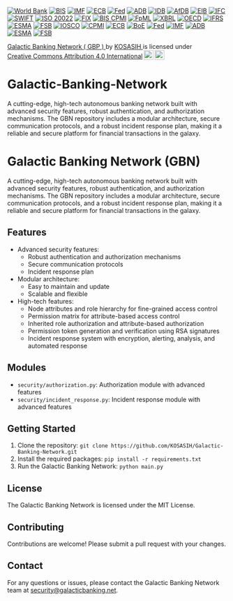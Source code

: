 [![World Bank](https://img.shields.io/badge/World%20Bank-Open%20Data-purple.svg?logo=worldbank&logoColor=white)](https://data.worldbank.org/)
[![BIS](https://img.shields.io/badge/BIS-Data%20Portal-red.svg?logo=bis&logoColor=white)](https://www.bis.org/statistics/)
[![IMF](https://img.shields.io/badge/IMF-Data%20Portal-yellow.svg?logo=imf&logoColor=white)](https://data.imf.org/)
[![ECB](https://img.shields.io/badge/ECB-Data%20Portal-blue.svg?logo=ecb&logoColor=white)](https://sdw.ecb.europa.eu/)
[![Fed](https://img.shields.io/badge/Fed-Data%20Portal-orange.svg?logo=fed&logoColor=white)](https://fred.stlouisfed.org/)
[![ADB](https://img.shields.io/badge/ADB-Data%20Portal-red.svg?logo=adb&logoColor=white)](https://data.adb.org/)
[![IDB](https://img.shields.io/badge/IDB-Data%20Portal-green.svg?logo=idb&logoColor=white)](https://data.iadb.org/)
[![AfDB](https://img.shields.io/badge/AfDB-Data%20Portal-purple.svg?logo=african-development-bank&logoColor=white)](https://data.afdb.org/) 
[![EIB](https://img.shields.io/badge/EIB-Data%20Portal-blue.svg?logo=eib&logoColor=white)](https://data.eib.org/)
[![IFC](https://img.shields.io/badge/IFC-Data%20Portal-orange.svg?logo=ifc&logoColor=white)](https://data.ifc.org/)
[![SWIFT](https://img.shields.io/badge/SWIFT-Developer%20Portal-blue.svg?logo=swift&logoColor=white)](https://developer.swift.com/)
[![ISO 20022](https://img.shields.io/badge/ISO%2020022-Repository-green.svg?logo=iso&logoColor=white)](https://www.iso20022.org/)
[![FIX](https://img.shields.io/badge/FIX-Repository-orange.svg?logo=fix&logoColor=white)](https://www.fixtrading.org/)
[![BIS CPMI](https://img.shields.io/badge/BIS%20CPMI-Repository-yellow.svg?logo=bis&logoColor=white)](https://www.bis.org/cpmi/)
[![FpML](https://img.shields.io/badge/FpML-Repository-purple.svg?logo=fpm&logoColor=white)](https://www.fpml.org/)
[![XBRL](https://img.shields.io/badge/XBRL-Repository-red.svg?logo=xbrl&logoColor=white)](https://www.xbrl.org/)
[![OECD](https://img.shields.io/badge/OECD-Data%20Portal-blue.svg?logo=oecd&logoColor=white)](https://data.oecd.org/)
[![IFRS](https://img.shields.io/badge/IFRS-Foundation-green.svg?logo=ifrs&logoColor=white)](https://www.ifrs.org/)
[![ESMA](https://img.shields.io/badge/ESMA-Data%20Portal-orange.svg?logo=esma&logoColor=white)](https://www.esma.europa.eu/data/)
[![FSB](https://img.shields.io/badge/FSB-Data%20Portal-yellow.svg?logo=fsb&logoColor=white)](https://www.fsb.org/data/)
[![IOSCO](https://img.shields.io/badge/IOSCO-Data%20Portal-purple.svg?logo=iosco&logoColor=white)](https://www.iosco.org/data/)
[![CPMI](https://img.shields.io/badge/CPMI-Data%20Portal-red.svg?logo=cpmi&logoColor=white)](https://www.bis.org/cpmi/data/)
[![ECB](https://img.shields.io/badge/ECB-Data%20Portal-blue.svg?logo=ecb&logoColor=white)](https://sdw.ecb.europa.eu/)
[![BoE](https://img.shields.io/badge/BoE-Data%20Portal-green.svg?logo=boe&logoColor=white)](https://www.bankofengland.co.uk/data/)
[![Fed](https://img.shields.io/badge/Fed-Data%20Portal-orange.svg?logo=fed&logoColor=white)](https://fred.stlouisfed.org/)
[![IMF](https://img.shields.io/badge/IMF-Data%20Portal-yellow.svg?logo=imf&logoColor=white)](https://data.imf.org/)
[![ADB](https://img.shields.io/badge/ADB-Data%20Portal-red.svg?logo=adb&logoColor=white)](https://data.adb.org/)
[![ESMA](https://img.shields.io/badge/ESMA-Data%20Portal-blue.svg?logo=esma&logoColor=white)](https://www.esma.europa.eu/data/)
[![FSB](https://img.shields.io/badge/FSB-Data%20Portal-green.svg?logo=fsb&logoColor=white)](https://www.fsb.org/data/)

<p xmlns:cc="http://creativecommons.org/ns#" xmlns:dct="http://purl.org/dc/terms/"><a property="dct:title" rel="cc:attributionURL" href="https://github.com/KOSASIH/Galactic-Banking-Network">Galactic Banking Network ( GBP ) </a> by <a rel="cc:attributionURL dct:creator" property="cc:attributionName" href="https://www.linkedin.com/in/kosasih-81b46b5a">KOSASIH </a> is licensed under <a href="https://creativecommons.org/licenses/by/4.0/?ref=chooser-v1" target="_blank" rel="license noopener noreferrer" style="display:inline-block;">Creative Commons Attribution 4.0 International<img style="height:22px!important;margin-left:3px;vertical-align:text-bottom;" src="https://mirrors.creativecommons.org/presskit/icons/cc.svg?ref=chooser-v1" alt=""><img style="height:22px!important;margin-left:3px;vertical-align:text-bottom;" src="https://mirrors.creativecommons.org/presskit/icons/by.svg?ref=chooser-v1" alt=""></a></p>

# Galactic-Banking-Network
A cutting-edge, high-tech autonomous banking network built with advanced security features, robust authentication, and authorization mechanisms. The GBN repository includes a modular architecture, secure communication protocols, and a robust incident response plan, making it a reliable and secure platform for financial transactions in the galaxy.

Galactic Banking Network (GBN)
=============================

A cutting-edge, high-tech autonomous banking network built with advanced security features, robust authentication, and authorization mechanisms. The GBN repository includes a modular architecture, secure communication protocols, and a robust incident response plan, making it a reliable and secure platform for financial transactions in the galaxy.

Features
--------

* Advanced security features:
	+ Robust authentication and authorization mechanisms
	+ Secure communication protocols
	+ Incident response plan
* Modular architecture:
	+ Easy to maintain and update
	+ Scalable and flexible
* High-tech features:
	+ Node attributes and role hierarchy for fine-grained access control
	+ Permission matrix for attribute-based access control
	+ Inherited role authorization and attribute-based authorization
	+ Permission token generation and verification using RSA signatures
	+ Incident response system with encryption, alerting, analysis, and automated response

Modules
-------

* `security/authorization.py`: Authorization module with advanced features
* `security/incident_response.py`: Incident response module with advanced features

Getting Started
---------------

1. Clone the repository: `git clone https://github.com/KOSASIH/Galactic-Banking-Network.git`
2. Install the required packages: `pip install -r requirements.txt`
3. Run the Galactic Banking Network: `python main.py`

License
-------

The Galactic Banking Network is licensed under the MIT License.

Contributing
------------

Contributions are welcome! Please submit a pull request with your changes.

Contact
-------

For any questions or issues, please contact the Galactic Banking Network team at [security@galacticbanking.net](mailto:security@galacticbanking.net).
